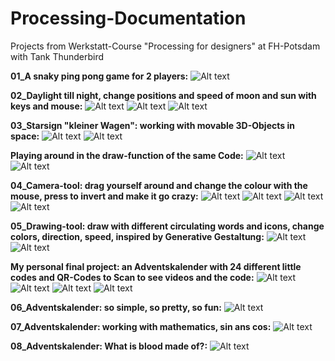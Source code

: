 # Processing-Documentation
Projects from Werkstatt-Course "Processing for designers" at FH-Potsdam with Tank Thunderbird



**01_A snaky ping pong game for 2 players:**
![Alt text](https://github.com/leleschlaich/Processing-Docu/blob/master/img/01.png?raw=true "Title")



**02_Daylight till night, change positions and speed of moon and sun with keys and mouse:**
![Alt text](https://github.com/leleschlaich/Processing-Docu/blob/master/img/02.png?raw=true "Title")
![Alt text](https://github.com/leleschlaich/Processing-Docu/blob/master/img/03.png?raw=true "Title")
![Alt text](https://github.com/leleschlaich/Processing-Docu/blob/master/img/04.png?raw=true "Title")



**03_Starsign "kleiner Wagen": working with movable 3D-Objects in space:**
![Alt text](https://github.com/leleschlaich/Processing-Docu/blob/master/img/05.png?raw=true "Title")
![Alt text](https://github.com/leleschlaich/Processing-Docu/blob/master/img/06.png?raw=true "Title")



**Playing around in the draw-function of the same Code:**
![Alt text](https://github.com/leleschlaich/Processing-Docu/blob/master/img/07.png?raw=true "Title")
![Alt text](https://github.com/leleschlaich/Processing-Docu/blob/master/img/08.png?raw=true "Title")



**04_Camera-tool: drag yourself around and change the colour with the mouse, press to invert and make it go crazy:**
![Alt text](https://github.com/leleschlaich/Processing-Docu/blob/master/img/09.png?raw=true "Title")
![Alt text](https://github.com/leleschlaich/Processing-Docu/blob/master/img/10.png?raw=true "Title")
![Alt text](https://github.com/leleschlaich/Processing-Docu/blob/master/img/11.png?raw=true "Title")
![Alt text](https://github.com/leleschlaich/Processing-Docu/blob/master/img/12.png?raw=true "Title")



**05_Drawing-tool: draw with different circulating words and icons, change colors, direction, speed, inspired by Generative Gestaltung:**
![Alt text](https://github.com/leleschlaich/Processing-Docu/blob/master/img/16.png?raw=true "Title")
![Alt text](https://github.com/leleschlaich/Processing-Docu/blob/master/img/17.png?raw=true "Title")



**My personal final project: an Adventskalender with 24 different little codes and QR-Codes to Scan to see videos and the code:**
![Alt text](https://github.com/leleschlaich/Processing-Docu/blob/master/img/13.png?raw=true "Title")
![Alt text](https://github.com/leleschlaich/Processing-Docu/blob/master/img/14.png?raw=true "Title")
![Alt text](https://github.com/leleschlaich/Processing-Docu/blob/master/img/15.png?raw=true "Title")
![Alt text](https://github.com/leleschlaich/Processing-Docu/blob/master/img/20.png?raw=true "Title")



**06_Adventskalender: so simple, so pretty, so fun:**
![Alt text](https://vimeo.com/303713067?raw=true "Title")



**07_Adventskalender: working with mathematics, sin ans cos:**
![Alt text](https://github.com/leleschlaich/Processing-Docu/blob/master/img/19.png?raw=true "Title")



**08_Adventskalender: What is blood made of?:**
![Alt text](https://github.com/leleschlaich/Processing-Docu/blob/master/img/21.png?raw=true "Title")

